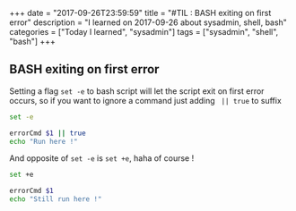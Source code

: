 +++
date = "2017-09-26T23:59:59"
title = "#TIL : BASH exiting on first error"
description = "I learned on 2017-09-26 about sysadmin, shell, bash"
categories = ["Today I learned", "sysadmin"]
tags = ["sysadmin", "shell", "bash"]
+++



## BASH exiting on first error

Setting a flag `set -e` to bash script will let the script exit on first error occurs, so if you want to ignore a command just adding ` || true` to suffix

```bash
set -e

errorCmd $1 || true
echo "Run here !"
```

And opposite of `set -e` is `set +e`, haha of course !

```bash
set +e

errorCmd $1
echo "Still run here !"
```
